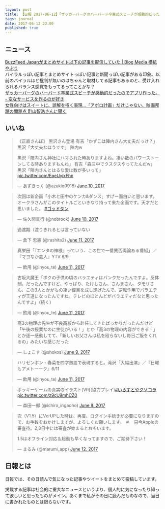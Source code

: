```yaml
---
layout: post
title: 【日報 2017-06-12】「ザッカーバーグのハーバード卒業式スピーチが感動的だったのでアプリ作った。」他
tags: journal
date: 2017-06-12 22:00
published: true
---
```



## ニュース

<div class="news"><a href="http://yokogamiyaburi.jp/socail/about-buzzfeed-japan-news/" target="_blank">BuzzFeed Japanがまとめサイト以下の記事を配信していた | Blog Media 横紙やぶり</a>
<div class="newscomme">バイラルっぽい記事とまとめサイトっぽい記事と新聞っぽい記事がある印象。以前のバイラルほど批判が無いのはちゃんと取材してる記事もあるのと、受け入れられるバランス感覚をもってるってことかな？
</div>
</div>

<div class="news"><a href="http://maltz8.hatenablog.com/entry/2017/06/11/140008" target="_blank">ザッカーバーグのハーバード卒業式スピーチが感動的だったのでアプリ作った。 - 変なサービスを作るのが好き</a>
<div class="newscomme"></div>
</div>

<div class="news"><a href="https://www.buzzfeed.com/jp/harunayamazaki/rocket-girls-machiyama" target="_blank">女性向けはスイートに、誤解を招く表現…「アポロ計画」だけじゃない、映画邦題の問題点 町山智浩さんに聞く</a>
<div class="newscomme"></div>
</div>


## いいね

 <blockquote class="twitter-tweet"><p lang="ja" dir="ltr">《正直さんぽ》 
黒沢さん登場 
有吉「かずこは陣内さん大丈夫だっけ？」 
黒沢「大丈夫なほうです」 
陣内w 
 
黒沢「陣内さん神社にハマられた時ありますよね。凄い数のパワーストーンしてる時ありますもんね」 
有吉「森三中でクスクスやってたんだw」 
黒沢「陣内さんとはるな愛は数が多いって」 <a href="https://t.co/EqeUyixFhn">pic.twitter.com/EqeUyixFhn</a></p>&mdash; あずきっく (@azukiq0918) <a href="https://twitter.com/azukiq0918/status/873476784502693890">June 10, 2017</a></blockquote>
<script async src="//platform.twitter.com/widgets.js" charset="utf-8"></script> 
 
 
<blockquote class="twitter-tweet"><p lang="ja" dir="ltr">次回は新企画「小木と田中のケンカ&amp;ダンス」すげー面白いと思います。オークラさんがこのタイトルごといきなり持って来た企画です。天才だと思いました。 <a href="https://twitter.com/hashtag/%E3%82%B4%E3%83%83%E3%83%89%E3%82%BF%E3%83%B3?src=hash">#ゴッドタン</a></p>&mdash; 佐久間宣行 (@nobrock) <a href="https://twitter.com/nobrock/status/873587792676139008">June 10, 2017</a></blockquote>
<script async src="//platform.twitter.com/widgets.js" charset="utf-8"></script> 
 
 
<blockquote class="twitter-tweet"><p lang="ja" dir="ltr">過渡期（渡りきれるとは言っていない</p>&mdash; 倉下 忠憲 (@rashita2) <a href="https://twitter.com/rashita2/status/873713073248378881">June 11, 2017</a></blockquote>
<script async src="//platform.twitter.com/widgets.js" charset="utf-8"></script> 
 
 
<blockquote class="twitter-tweet"><p lang="ja" dir="ltr">真栄田「『エンタの神様』っていう、この世で一番賛否両論ある番組」／『マヨなか芸人』YTV 6/9</p>&mdash; 飲用 (@inyou_te) <a href="https://twitter.com/inyou_te/status/873760654464663552">June 11, 2017</a></blockquote>
<script async src="//platform.twitter.com/widgets.js" charset="utf-8"></script> 
 
 
<blockquote class="twitter-tweet"><p lang="ja" dir="ltr">古坂大魔王「ボクの子供の頃のバラエティはパンクだったんですよ。反体制。だったんですけど、やっぱり、たけしさん、さんまさん、タモリさん、この3人とかがもの凄い偉業を成し遂げたんで、逆転作用でバラエティが王道になったんですね。テレビのほとんどがバラエティだなと思ったんですよ」（続く）</p>&mdash; 飲用 (@inyou_te) <a href="https://twitter.com/inyou_te/status/873773437071671296">June 11, 2017</a></blockquote>
<script async src="//platform.twitter.com/widgets.js" charset="utf-8"></script> 
 
 
<blockquote class="twitter-tweet"><p lang="ja" dir="ltr">高3の物理の先生が不良高校から赴任してきたばっかりだったんだけど「午後の授業なのに生徒がいる！」とか「高3の物理の内容ができる！」とか逐一感動してて、「新しいお父さんは私を殴らないし毎日ご飯をくれるの」みたいな感じだった</p>&mdash; しょこす (@shokos) <a href="https://twitter.com/shokos/status/873021045325705220">June 9, 2017</a></blockquote>
<script async src="//platform.twitter.com/widgets.js" charset="utf-8"></script> 
 
 
<blockquote class="twitter-tweet"><p lang="ja" dir="ltr">ハリセンボン・春菜を四字熟語で表現すると。滝沢「大幅出演」／『日曜もアメトーーク』6/11</p>&mdash; 飲用 (@inyou_te) <a href="https://twitter.com/inyou_te/status/873854924425093120">June 11, 2017</a></blockquote>
<script async src="//platform.twitter.com/widgets.js" charset="utf-8"></script> 
 
 
<blockquote class="twitter-tweet"><p lang="ja" dir="ltr">ポッキーゲームの真実のイラスト(VR)(協力プレイ)<a href="https://twitter.com/hashtag/%E3%81%84%E3%82%89%E3%81%99%E3%81%A8%E3%82%84%E3%82%AF%E3%82%BD%E3%82%B3%E3%83%A9?src=hash">#いらすとやクソコラ</a> <a href="https://t.co/z9cU9mhCZ0">pic.twitter.com/z9cU9mhCZ0</a></p>&mdash; 森田一郎 (@ichiro_ingaoho) <a href="https://twitter.com/ichiro_ingaoho/status/872705674374922240">June 8, 2017</a></blockquote>
<script async src="//platform.twitter.com/widgets.js" charset="utf-8"></script> 
 
 
<blockquote class="twitter-tweet"><p lang="ja" dir="ltr">次（V1.5）にVerUPした時は、再度、ログイン手続きが必要になりますので、お手数をおかけしますが、よろしくお願いします。 
＃　只今Appleの審査待。2,3日中には審査が始まるとおもいます。 
 
1.5はオフライン対応＆起動も早くなってますので、ご期待下さい！</p>&mdash; まるみ (@marumi_app) <a href="https://twitter.com/marumi_app/status/874058776520687617">June 12, 2017</a></blockquote>
<script async src="//platform.twitter.com/widgets.js" charset="utf-8"></script> 
 

## 日報とは

日報では、その日読んで気になった記事やツイートをまとめて投稿しています。

掲載する記事は社会的に重大なニュースというより、個人的に気になったり知って欲しいと思ったものがメイン。あくまで私がその日に読んだものなので、当日に書かれたものとは限らないです。